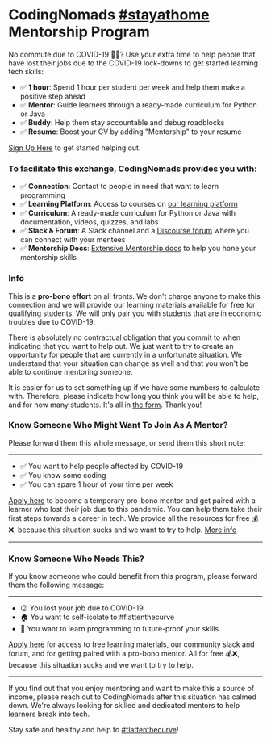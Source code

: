# CodingNomads [#stayathome](https://twitter.com/search?q=%23stayathome) Mentorship Program

No commute due to COVID-19 🚗❌? Use your extra time to help people that have lost their jobs due to the COVID-19 lock-downs to get started learning tech skills:

- ✅ **1 hour**: Spend 1 hour per student per week and help them make a positive step ahead
- ✅ **Mentor**: Guide learners through a ready-made curriculum for Python or Java
- ✅ **Buddy**: Help them stay accountable and debug roadblocks
- ✅ **Resume**: Boost your CV by adding "Mentorship" to your resume

[Sign Up Here](https://codingnomads.github.io/stayathome-mentorship/index.html) to get started helping out.

### To facilitate this exchange, CodingNomads provides you with:

- ✅ **Connection**: Contact to people in need that want to learn programming
- ✅ **Learning Platform**: Access to courses on [our learning platform](https://platform.codingnomads.co/learn/)
- ✅ **Curriculum**: A ready-made curriculum for Python or Java with documentation, videos, quizzes, and labs
- ✅ **Slack & Forum**: A Slack channel and a [Discourse forum](http://forum.codingnomads.co/) where you can connect with your mentees
- ✅ **Mentorship Docs**: [Extensive Mentorship docs](https://codingnomads.github.io/mentor-docs/04_how_to_mentor/) to help you hone your mentorship skills 

### Info

This is a **pro-bono effort** on all fronts. We don't charge anyone to make this connection and we will provide our learning materials available for free for qualifying students. We will only pair you with students that are in economic troubles due to COVID-19.

There is absolutely no contractual obligation that you commit to when indicating that you want to help out. We just want to try to create an opportunity for people that are currently in a unfortunate situation. We understand that your situation can change as well and that you won't be able to continue mentoring someone.

It is easier for us to set something up if we have some numbers to calculate with. Therefore, please indicate how long you think you will be able to help, and for how many students. It's all in [the form](https://codingnomads.github.io/stayathome-mentorship/index.html). Thank you!

### Know Someone Who Might Want To Join As A Mentor?

Please forward them this whole message, or send them this short note:

---

- ✅ You want to help people affected by COVID-19
- ✅ You know some coding
- ✅ You can spare 1 hour of your time per week

[Apply here](https://codingnomads.github.io/stayathome-mentorship/index.html) to become a temporary pro-bono mentor and get paired with a learner who lost their job due to this pandemic. You can help them take their first steps towards a career in tech. We provide all the resources for free 💰❌, because this situation sucks and we want to try to help. [More info](https://github.com/CodingNomads/stayathome-mentorship/blob/master/README.md)

---

### Know Someone Who Needs This?

If you know someone who could benefit from this program, please forward them the following message:

---

- 😕 You lost your job due to COVID-19
- 🏠 You want to self-isolate to #flattenthecurve
- 🤖 You want to learn programming to future-proof your skills

[Apply here](https://codingnomads.github.io/stayathome-mentorship/students.html) for access to free learning materials, our community slack and forum, and for getting paired with a pro-bono mentor. All for free 💰❌, because this situation sucks and we want to try to help.

---

If you find out that you enjoy mentoring and want to make this a source of income,
please reach out to CodingNomads after this situation has calmed down. We're always looking for skilled and dedicated mentors to help learners break into tech.

Stay safe and healthy and help to [#flattenthecurve](https://twitter.com/search?q=%23flattenthecurve)!
